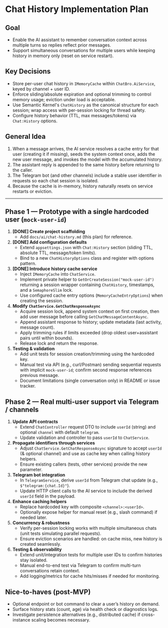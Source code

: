 # Chat History Implementation Plan

## Goal
- Enable the AI assistant to remember conversation context across multiple turns so replies reflect prior messages.
- Support simultaneous conversations for multiple users while keeping history in memory only (reset on service restart).

## Key Decisions
- Store per-user chat history in `IMemoryCache` within `ChatBro.AiService`, keyed by channel + user ID.
- Enforce sliding/absolute expiration and optional trimming to control memory usage; eviction under load is acceptable.
- Use Semantic Kernel's `ChatHistory` as the canonical structure for each session; wrap access with per-session locking for thread safety.
- Configure history behavior (TTL, max messages/tokens) via `Chat:History` options.

## General Idea
1. When a message arrives, the AI service resolves a cache entry for that user (creating it if missing), seeds the system context once, adds the new user message, and invokes the model with the accumulated history.
2. The assistant reply is appended to the same history before returning to the caller.
3. The Telegram bot (and other channels) include a stable user identifier in requests so each chat session is isolated.
4. Because the cache is in-memory, history naturally resets on service restarts or eviction.

---

## Phase 1 — Prototype with a single hardcoded user (`mock-user-id`)

1. **[DONE] Create project scaffolding**
   - Add `docs/ai/chat-history.md` (this plan) for reference.
2. **[DONE] Add configuration defaults**
   - Extend `appsettings.json` with `Chat:History` section (sliding TTL, absolute TTL, message/token limits).
   - Bind to a new `ChatHistoryOptions` class and register with options pattern.
3. **[DONE] Introduce history cache service**
   - Inject `IMemoryCache` into `ChatService`.
   - Implement private helper to `GetOrCreateSession("mock-user-id")` returning a session wrapper containing `ChatHistory`, timestamps, and a `SemaphoreSlim` lock.
   - Use configured cache entry options (`MemoryCacheEntryOptions`) when creating the session.
4. **Modify `ChatService.GetChatResponseAsync`**
   - Acquire session lock, append system context on first creation, then add user message before calling `GetChatMessageContentAsync`.
   - Append assistant response to history; update metadata (last activity, message count).
   - Apply trimming rules if limits exceeded (drop oldest user+assistant pairs until within bounds).
   - Release lock and return the response.
5. **Testing & validation**
   - Add unit tests for session creation/trimming using the hardcoded key.
   - Manual test via API (e.g., curl/Postman) sending sequential requests with implicit `mock-user-id`; confirm second response references previous message.
   - Document limitations (single conversation only) in README or issue tracker.

## Phase 2 — Real multi-user support via Telegram / channels

1. **Update API contracts**
   - Extend `ChatController` request DTO to include `userId` (string) and optional `channel` with default `telegram`.
   - Update validation and controller to pass `userId` to `ChatService`.
2. **Propagate identifiers through services**
   - Adjust `ChatService.GetChatResponseAsync` signature to accept `userId` (& optional channel) and use as cache key when calling history helpers.
   - Ensure existing callers (tests, other services) provide the new parameter.
3. **Telegram bot integration**
   - In `TelegramService`, derive `userId` from Telegram chat update (e.g., `$"telegram:{chat.Id}"`).
   - Update HTTP client calls to the AI service to include the derived `userId` field in the payload.
4. **Enhance caching helpers**
   - Replace hardcoded key with composite `<channel>:<userId>`.
   - Optionally expose helper for manual reset (e.g., slash command) if needed later.
5. **Concurrency & robustness**
   - Verify per-session locking works with multiple simultaneous chats (unit tests simulating parallel requests).
   - Ensure eviction scenarios are handled: on cache miss, new history is created seamlessly.
6. **Testing & observability**
   - Extend unit/integration tests for multiple user IDs to confirm histories stay isolated.
   - Manual end-to-end test via Telegram to confirm multi-turn conversations retain context.
   - Add logging/metrics for cache hits/misses if needed for monitoring.

## Nice-to-haves (post-MVP)
- Optional endpoint or bot command to clear a user’s history on demand.
- Surface history stats (count, age) via health check or diagnostics logs.
- Investigate persistence alternatives (e.g., distributed cache) if cross-instance scaling becomes necessary.
